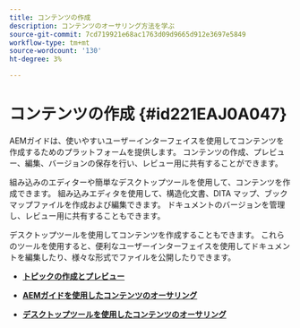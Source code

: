 ```yaml
---
title: コンテンツの作成
description: コンテンツのオーサリング方法を学ぶ
source-git-commit: 7cd719921e68ac1763d09d9665d912e3697e5849
workflow-type: tm+mt
source-wordcount: '130'
ht-degree: 3%

---
```



# コンテンツの作成 {#id221EAJ0A047}

AEMガイドは、使いやすいユーザーインターフェイスを使用してコンテンツを作成するためのプラットフォームを提供します。 コンテンツの作成、プレビュー、編集、バージョンの保存を行い、レビュー用に共有することができます。

組み込みのエディターや簡単なデスクトップツールを使用して、コンテンツを作成できます。 組み込みエディタを使用して、構造化文書、DITA マップ、ブックマップファイルを作成および編集できます。 ドキュメントのバージョンを管理し、レビュー用に共有することもできます。

デスクトップツールを使用してコンテンツを作成することもできます。 これらのツールを使用すると、便利なユーザーインターフェイスを使用してドキュメントを編集したり、様々な形式でファイルを公開したりできます。

- **[トピックの作成とプレビュー](create-preview-topics.md)**

- **[AEMガイドを使用したコンテンツのオーサリング](authoring-content-xml-doc.md)**

- **[デスクトップツールを使用したコンテンツのオーサリング](author-desktop-tools.md)**


